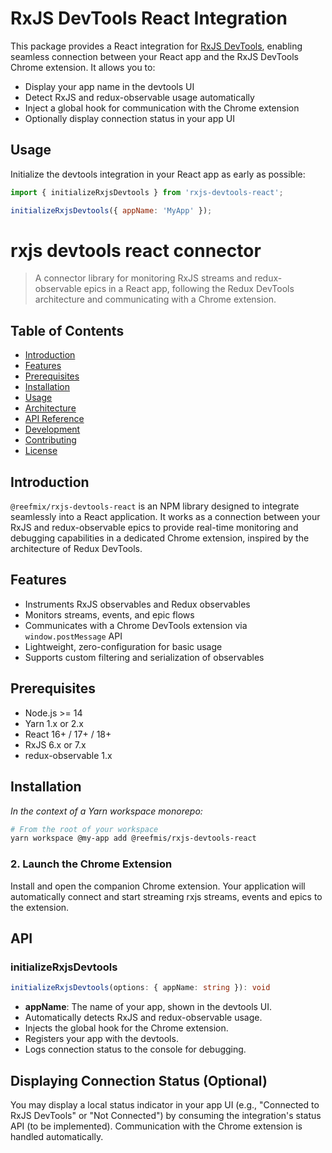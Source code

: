 # RxJS DevTools React Integration

This package provides a React integration for [RxJS DevTools](../rxjs-devtools-chrome-extension), enabling seamless connection between your React app and the RxJS DevTools Chrome extension. It allows you to:

- Display your app name in the devtools UI
- Detect RxJS and redux-observable usage automatically
- Inject a global hook for communication with the Chrome extension
- Optionally display connection status in your app UI

## Usage

Initialize the devtools integration in your React app as early as possible:

```js
import { initializeRxjsDevtools } from 'rxjs-devtools-react';

initializeRxjsDevtools({ appName: 'MyApp' });
```

# rxjs devtools react connector

> A connector library for monitoring RxJS streams and redux-observable epics in a React app, following the Redux DevTools architecture and communicating with a Chrome extension.

## Table of Contents

* [Introduction](#introduction)
* [Features](#features)
* [Prerequisites](#prerequisites)
* [Installation](#installation)
* [Usage](#usage)
* [Architecture](#architecture)
* [API Reference](#api-reference)
* [Development](#development)
* [Contributing](#contributing)
* [License](#license)

## Introduction

`@reefmix/rxjs-devtools-react` is an NPM library designed to integrate seamlessly into a React application. It works as a connection between your RxJS and redux-observable epics to provide real-time monitoring and debugging capabilities in a dedicated Chrome extension, inspired by the architecture of Redux DevTools.

## Features

* Instruments RxJS observables and Redux observables
* Monitors streams, events, and epic flows
* Communicates with a Chrome DevTools extension via `window.postMessage` API
* Lightweight, zero-configuration for basic usage
* Supports custom filtering and serialization of observables

## Prerequisites

* Node.js >= 14
* Yarn 1.x or 2.x
* React 16+ / 17+ / 18+
* RxJS 6.x or 7.x
* redux-observable 1.x

## Installation

*In the context of a Yarn workspace monorepo:*

```bash
# From the root of your workspace
yarn workspace @my-app add @reefmis/rxjs-devtools-react
```

### 2. Launch the Chrome Extension

Install and open the companion Chrome extension. Your application will automatically connect and start streaming rxjs streams, events and epics to the extension.

## API

### initializeRxjsDevtools

```ts
initializeRxjsDevtools(options: { appName: string }): void
```

- **appName**: The name of your app, shown in the devtools UI.
- Automatically detects RxJS and redux-observable usage.
- Injects the global hook for the Chrome extension.
- Registers your app with the devtools.
- Logs connection status to the console for debugging.

## Displaying Connection Status (Optional)

You may display a local status indicator in your app UI (e.g., "Connected to RxJS DevTools" or "Not Connected") by consuming the integration's status API (to be implemented). Communication with the Chrome extension is handled automatically.
